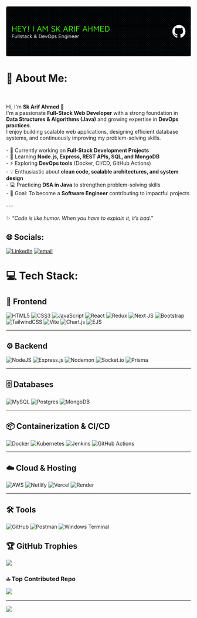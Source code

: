 ![Banner](./github-header-banner.png)



# 💫 About Me:
<br><br>Hi, I'm **Sk Arif Ahmed** 👋  <br>I'm a passionate **Full-Stack Web Developer** with a strong foundation in **Data Structures & Algorithms (Java)** and growing expertise in **DevOps practices**.  <br>I enjoy building scalable web applications, designing efficient database systems, and continuously improving my problem-solving skills.  <br><br>- 🔭 Currently working on **Full-Stack Development Projects**  <br>- 🌱 Learning **Node.js, Express, REST APIs, SQL, and MongoDB**  <br>- ⚡ Exploring **DevOps tools** (Docker, CI/CD, GitHub Actions)  <br>- 💡 Enthusiastic about **clean code, scalable architectures, and system design**  <br>- 💻 Practicing **DSA in Java** to strengthen problem-solving skills  <br>- 🎯 Goal: To become a **Software Engineer** contributing to impactful projects  <br><br>---<br><br>✨ *“Code is like humor. When you have to explain it, it’s bad.”*  <br>


## 🌐 Socials:
[![LinkedIn](https://img.shields.io/badge/LinkedIn-%230077B5.svg?logo=linkedin&logoColor=white)](https://linkedin.com/in/skarifahmed) [![email](https://img.shields.io/badge/Email-D14836?logo=gmail&logoColor=white)](mailto:skarifahmedofficial@gmail.com) 

# 💻 Tech Stack:

## 🎨 Frontend
![HTML5](https://img.shields.io/badge/html5-%23E34F26.svg?style=plastic&logo=html5&logoColor=white)
![CSS3](https://img.shields.io/badge/css3-%231572B6.svg?style=plastic&logo=css3&logoColor=white)
![JavaScript](https://img.shields.io/badge/javascript-%23323330.svg?style=plastic&logo=javascript&logoColor=%23F7DF1E)
![React](https://img.shields.io/badge/react-%2320232a.svg?style=plastic&logo=react&logoColor=%2361DAFB)
![Redux](https://img.shields.io/badge/redux-%23593d88.svg?style=plastic&logo=redux&logoColor=white)
![Next JS](https://img.shields.io/badge/Next-black?style=plastic&logo=next.js&logoColor=white)
![Bootstrap](https://img.shields.io/badge/bootstrap-%238511FA.svg?style=plastic&logo=bootstrap&logoColor=white)
![TailwindCSS](https://img.shields.io/badge/tailwindcss-%2338B2AC.svg?style=plastic&logo=tailwind-css&logoColor=white)
![Vite](https://img.shields.io/badge/vite-%23646CFF.svg?style=plastic&logo=vite&logoColor=white)
![Chart.js](https://img.shields.io/badge/chart.js-F5788D.svg?style=plastic&logo=chart.js&logoColor=white)
![EJS](https://img.shields.io/badge/ejs-%23B4CA65.svg?style=plastic&logo=ejs&logoColor=black)

---

## ⚙️ Backend
![NodeJS](https://img.shields.io/badge/node.js-6DA55F?style=plastic&logo=node.js&logoColor=white)
![Express.js](https://img.shields.io/badge/express.js-%23404d59.svg?style=plastic&logo=express&logoColor=%2361DAFB)
![Nodemon](https://img.shields.io/badge/NODEMON-%23323330.svg?style=plastic&logo=nodemon&logoColor=%BBDEAD)
![Socket.io](https://img.shields.io/badge/Socket.io-black?style=plastic&logo=socket.io&badgeColor=010101)
![Prisma](https://img.shields.io/badge/Prisma-3982CE?style=plastic&logo=Prisma&logoColor=white)

---

## 🗄️ Databases
![MySQL](https://img.shields.io/badge/mysql-4479A1.svg?style=plastic&logo=mysql&logoColor=white)
![Postgres](https://img.shields.io/badge/postgres-%23316192.svg?style=plastic&logo=postgresql&logoColor=white)
![MongoDB](https://img.shields.io/badge/MongoDB-%234ea94b.svg?style=plastic&logo=mongodb&logoColor=white)

---

## 📦 Containerization & CI/CD
![Docker](https://img.shields.io/badge/docker-%230db7ed.svg?style=plastic&logo=docker&logoColor=white)
![Kubernetes](https://img.shields.io/badge/kubernetes-%23326ce5.svg?style=plastic&logo=kubernetes&logoColor=white)
![Jenkins](https://img.shields.io/badge/jenkins-%232C5263.svg?style=plastic&logo=jenkins&logoColor=white)
![GitHub Actions](https://img.shields.io/badge/github%20actions-%232671E5.svg?style=plastic&logo=githubactions&logoColor=white)

---

## ☁️ Cloud & Hosting
![AWS](https://img.shields.io/badge/AWS-%23FF9900.svg?style=plastic&logo=amazon-aws&logoColor=white)
![Netlify](https://img.shields.io/badge/netlify-%23000000.svg?style=plastic&logo=netlify&logoColor=#00C7B7)
![Vercel](https://img.shields.io/badge/vercel-%23000000.svg?style=plastic&logo=vercel&logoColor=white)
![Render](https://img.shields.io/badge/Render-%46E3B7.svg?style=plastic&logo=render&logoColor=white)

---

## 🛠️ Tools
![GitHub](https://img.shields.io/badge/github-%23121011.svg?style=plastic&logo=github&logoColor=white)
![Postman](https://img.shields.io/badge/Postman-FF6C37?style=plastic&logo=postman&logoColor=white)
![Windows Terminal](https://img.shields.io/badge/Windows%20Terminal-%234D4D4D.svg?style=plastic&logo=windows-terminal&logoColor=white)

## 🏆 GitHub Trophies
![](https://github-profile-trophy.vercel.app/?username=Arif1258&theme=radical&no-frame=true&no-bg=true&margin-w=4)

### 🔝 Top Contributed Repo
![](https://github-contributor-stats.vercel.app/api?username=Arif1258&limit=5&theme=dark&combine_all_yearly_contributions=true)

---
[![](https://visitcount.itsvg.in/api?id=Arif1258&icon=0&color=0)](https://visitcount.itsvg.in)


